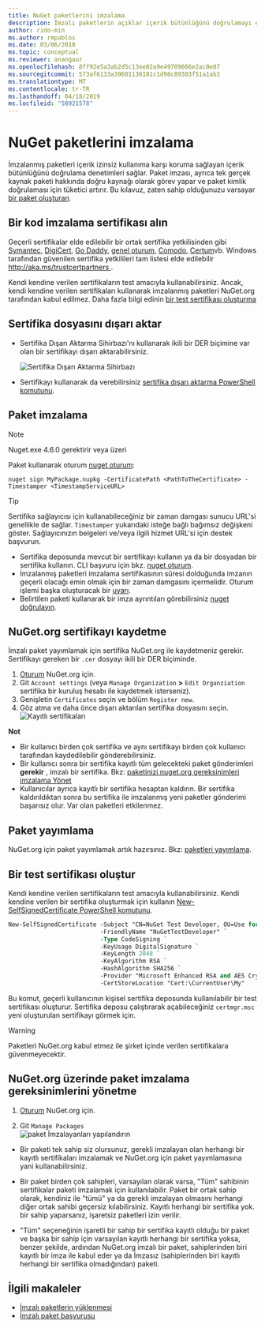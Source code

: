```yaml
---
title: NuGet paketlerini imzalama
description: İmzalı paketlerin açıklar içerik bütünlüğünü doğrulamayı etkinleştirmek için kullanılabilir.
author: rido-min
ms.author: rmpablos
ms.date: 03/06/2018
ms.topic: conceptual
ms.reviewer: anangaur
ms.openlocfilehash: 8ff92e5a3ab2d5c13ee02a9e49709866e2ac0e87
ms.sourcegitcommit: 573af6133a39601136181c1d98c09303f51a1ab2
ms.translationtype: MT
ms.contentlocale: tr-TR
ms.lasthandoff: 04/18/2019
ms.locfileid: "58921578"
---
```

# <a name="signing-nuget-packages"></a>NuGet paketlerini imzalama

İmzalanmış paketleri içerik izinsiz kullanıma karşı koruma sağlayan içerik bütünlüğünü doğrulama denetimleri sağlar. Paket imzası, ayrıca tek gerçek kaynak paketi hakkında doğru kaynağı olarak görev yapar ve paket kimlik doğrulaması için tüketici artırır. Bu kılavuz, zaten sahip olduğunuzu varsayar [bir paket oluşturan](creating-a-package.md).

## <a name="get-a-code-signing-certificate"></a>Bir kod imzalama sertifikası alın

Geçerli sertifikalar elde edilebilir bir ortak sertifika yetkilisinden gibi [Symantec](https://trustcenter.websecurity.symantec.com/process/trust/productOptions?productType=SoftwareValidationClass3), [DigiCert](https://www.digicert.com/code-signing/), [Go Daddy](https://www.godaddy.com/web-security/code-signing-certificate), [genel oturum](https://www.globalsign.com/en/code-signing-certificate/), [Comodo](https://www.comodo.com/e-commerce/code-signing/code-signing-certificate.php), [Certum](https://www.certum.eu/certum/cert,offer_en_open_source_cs.xml)vb. Windows tarafından güvenilen sertifika yetkilileri tam listesi elde edilebilir [ http://aka.ms/trustcertpartners ](http://aka.ms/trustcertpartners).

Kendi kendine verilen sertifikaların test amacıyla kullanabilirsiniz. Ancak, kendi kendine verilen sertifikaları kullanarak imzalanmış paketleri NuGet.org tarafından kabul edilmez. Daha fazla bilgi edinin [bir test sertifikası oluşturma](#create-a-test-certificate)

## <a name="export-the-certificate-file"></a>Sertifika dosyasını dışarı aktar

* Sertifika Dışarı Aktarma Sihirbazı'nı kullanarak ikili bir DER biçimine var olan bir sertifikayı dışarı aktarabilirsiniz.

  ![Sertifika Dışarı Aktarma Sihirbazı](../reference/media/CertificateExportWizard.png)

* Sertifikayı kullanarak da verebilirsiniz [sertifika dışarı aktarma PowerShell komutunu](/powershell/module/pkiclient/export-certificate).

## <a name="sign-the-package"></a>Paket imzalama

> [!note]
> Nuget.exe 4.6.0 gerektirir veya üzeri

Paket kullanarak oturum [nuget oturum](../tools/cli-ref-sign.md):

```cli
nuget sign MyPackage.nupkg -CertificatePath <PathToTheCertificate> -Timestamper <TimestampServiceURL>
```

> [!Tip]
> Sertifika sağlayıcısı için kullanabileceğiniz bir zaman damgası sunucu URL'si genellikle de sağlar. `Timestamper` yukarıdaki isteğe bağlı bağımsız değişkeni göster. Sağlayıcınızın belgeleri ve/veya ilgili hizmet URL'si için destek başvurun.

* Sertifika deposunda mevcut bir sertifikayı kullanın ya da bir dosyadan bir sertifika kullanın. CLI başvuru için bkz. [nuget oturum](../tools/cli-ref-sign.md).
* İmzalanmış paketleri imzalama sertifikasının süresi dolduğunda imzanın geçerli olacağı emin olmak için bir zaman damgasını içermelidir. Oturum işlemi başka oluşturacak bir [uyarı](../reference/errors-and-warnings/NU3002.md).
* Belirtilen paketi kullanarak bir imza ayrıntıları görebilirsiniz [nuget doğrulayın](../tools/cli-ref-verify.md).

## <a name="register-the-certificate-on-nugetorg"></a>NuGet.org sertifikayı kaydetme

İmzalı paket yayımlamak için sertifika NuGet.org ile kaydetmeniz gerekir. Sertifikayı gereken bir `.cer` dosyayı ikili bir DER biçiminde.

1. [Oturum](https://www.nuget.org/users/account/LogOn?returnUrl=%2F) NuGet.org için.
1. Git `Account settings` (veya `Manage Organization` **>** `Edit Organziation` sertifika bir kuruluş hesabı ile kaydetmek isterseniz).
1. Genişletin `Certificates` seçin ve bölüm `Register new`.
1. Göz atma ve daha önce dışarı aktarılan sertifika dosyasını seçin.
  ![Kayıtlı sertifikaları](../reference/media/registered-certs.png)

**Not**
* Bir kullanıcı birden çok sertifika ve aynı sertifikayı birden çok kullanıcı tarafından kaydedilebilir gönderebilirsiniz.
* Bir kullanıcı sonra bir sertifika kayıtlı tüm gelecekteki paket gönderimleri **gerekir** , imzalı bir sertifika. Bkz: [paketinizi nuget.org gereksinimleri imzalama Yönet](#manage-signing-requirements-for-your-package-on-nugetorg)
* Kullanıcılar ayrıca kayıtlı bir sertifika hesaptan kaldırın. Bir sertifika kaldırıldıktan sonra bu sertifika ile imzalanmış yeni paketler gönderimi başarısız olur. Var olan paketleri etkilenmez.

## <a name="publish-the-package"></a>Paket yayımlama

NuGet.org için paket yayımlamak artık hazırsınız. Bkz: [paketleri yayımlama](Publish-a-package.md).

## <a name="create-a-test-certificate"></a>Bir test sertifikası oluştur

Kendi kendine verilen sertifikaların test amacıyla kullanabilirsiniz. Kendi kendine verilen bir sertifika oluşturmak için kullanın [New-SelfSignedCertificate PowerShell komutunu](/powershell/module/pkiclient/new-selfsignedcertificate).

```ps
New-SelfSignedCertificate -Subject "CN=NuGet Test Developer, OU=Use for testing purposes ONLY" `
                          -FriendlyName "NuGetTestDeveloper" `
                          -Type CodeSigning `
                          -KeyUsage DigitalSignature `
                          -KeyLength 2048 `
                          -KeyAlgorithm RSA `
                          -HashAlgorithm SHA256 `
                          -Provider "Microsoft Enhanced RSA and AES Cryptographic Provider" `
                          -CertStoreLocation "Cert:\CurrentUser\My" 
```

Bu komut, geçerli kullanıcının kişisel sertifika deposunda kullanılabilir bir test sertifikası oluşturur. Sertifika deposu çalıştırarak açabileceğiniz `certmgr.msc` yeni oluşturulan sertifikayı görmek için.

> [!Warning]
> Paketleri NuGet.org kabul etmez ile şirket içinde verilen sertifikalara güvenmeyecektir.

## <a name="manage-signing-requirements-for-your-package-on-nugetorg"></a>NuGet.org üzerinde paket imzalama gereksinimlerini yönetme
1. [Oturum](https://www.nuget.org/users/account/LogOn?returnUrl=%2F) NuGet.org için.

1. Git `Manage Packages`  
    ![paket İmzalayanları yapılandırın](../reference/media/configure-package-signers.png)

* Bir paketi tek sahip siz olursunuz, gerekli imzalayan olan herhangi bir kayıtlı sertifikaları imzalamak ve NuGet.org için paket yayımlamasına yani kullanabilirsiniz.

* Bir paket birden çok sahipleri, varsayılan olarak varsa, "Tüm" sahibinin sertifikalar paketi imzalamak için kullanılabilir. Paket bir ortak sahip olarak, kendiniz ile "tümü" ya da gerekli imzalayan olmasını herhangi diğer ortak sahibi geçersiz kılabilirsiniz. Kayıtlı herhangi bir sertifika yok. bir sahip yaparsanız, işaretsiz paketleri izin verilir. 

* "Tüm" seçeneğinin işaretli bir sahip bir sertifika kayıtlı olduğu bir paket ve başka bir sahip için varsayılan kayıtlı herhangi bir sertifika yoksa, benzer şekilde, ardından NuGet.org imzalı bir paket, sahiplerinden biri kayıtlı bir imza ile kabul eder ya da İmzasız (sahiplerinden biri kayıtlı herhangi bir sertifika olmadığından) paketi.

## <a name="related-articles"></a>İlgili makaleler

- [İmzalı paketlerin yüklenmesi](../consume-packages/installing-signed-packages.md)
- [İmzalı paket başvurusu](../reference/Signed-Packages-Reference.md)

